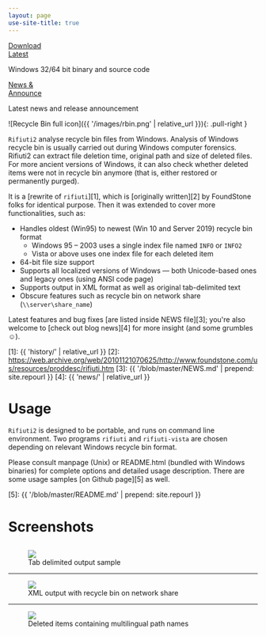```yaml
---
layout: page
use-site-title: true
---
```


<div class="jumbotron row">
<div class="col-xs-6 text-center">
  <a class="btn btn-primary btn-lg btn-download center-block" href="{{ '/releases/latest' | prepend: site.repourl }}" role="button">
      <span class="text-center">Download<br />Latest</span>
      <i class="fa-3x fa-inverse fas fa-download" data-fa-transform="shrink-6" data-fa-mask="fas fa-square"></i>
  </a>
  <p class="headline">Windows 32/64 bit binary and source code</p>
</div>
<div class="col-xs-6 text-center">
  <a class="btn btn-primary btn-lg btn-download center-block" href="{{ 'news/' | relative_url }}" role="button">
      <span class="text-center">News &amp;<br />Announce</span>
      <i class="fa-3x fa-inverse fas fa-book-reader" data-fa-transform="shrink-6" data-fa-mask="fas fa-square"></i>
  </a>
  <p class="headline">Latest news and release announcement</p>
</div>
</div>

![Recycle Bin full icon]({{ '/images/rbin.png' | relative_url }}){: .pull-right }

`Rifiuti2` analyse recycle bin files from Windows. Analysis of
Windows recycle bin is usually carried out during Windows computer
forensics. Rifiuti2 can extract file deletion time, original
path and size of deleted files. For more ancient versions of Windows,
it can also check whether deleted items were not in recycle bin anymore
(that is, either restored or permanently purged).

It is a [rewrite of `rifiuti`][1], which is [originally written][2]
by FoundStone folks for identical purpose. Then it was extended to
cover more functionalities, such as:

* Handles oldest (Win95) to newest (Win 10 and Server 2019) recycle bin format
  * Windows 95 &ndash; 2003 uses a single index file named `INFO` or `INFO2`
  * Vista or above uses one index file for each deleted item
* 64-bit file size support
* Supports all localized versions of Windows &mdash; both Unicode-based
  ones and legacy ones (using ANSI code page)
* Supports output in XML format as well as original tab-delimited text
* Obscure features such as recycle bin on network share
  (`\\server\share_name`)

Latest features and bug fixes [are listed inside NEWS file][3]; you're
also welcome to [check out blog news][4] for more insight
(and some grumbles &#x263A;).

[1]: {{ 'history/' | relative_url }}
[2]: https://web.archive.org/web/20101121070625/http://www.foundstone.com/us/resources/proddesc/rifiuti.htm
[3]: {{ '/blob/master/NEWS.md' | prepend: site.repourl }}
[4]: {{ 'news/' | relative_url }}

# Usage

`Rifiuti2` is designed to be portable, and runs on command line environment.
Two programs `rifiuti` and `rifiuti-vista` are chosen depending on relevant
Windows recycle bin format.

Please consult manpage (Unix) or README.html (bundled with Windows binaries)
for complete options and detailed usage description. There are some
usage samples [on Github page][5] as well.

[5]: {{ '/blob/master/README.md' | prepend: site.repourl }}

# Screenshots

<figure class="text-center" style="margin-top: 30px">
	<img src="{{ '/images/screenshot-tsv.png' | relative_url }}" />
	<figcaption>Tab delimited output sample</figcaption>
</figure>

---

<figure class="text-center">
	<img src="{{ '/images/screenshot3.png' | relative_url }}" />
	<figcaption>XML output with recycle bin on network share</figcaption>
</figure>

---

<figure class="text-center">
	<img src="{{ '/images/screenshot4.png' | relative_url }}" />
	<figcaption>Deleted items containing multilingual path names</figcaption>
</figure>

